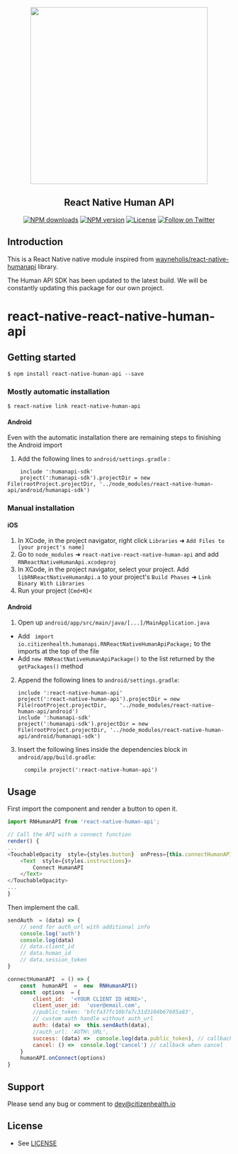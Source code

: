 

<p align="center">
  <a href="https://humanapi.co">
    <img width="400" src="https://firebasestorage.googleapis.com/v0/b/health-score-6740b.appspot.com/o/development%2Fresources%2Fimages%2Fhumanapi.png?alt=media&token=ebf36a25-eece-43ca-8431-357656e8ad16"><br/>
  </a>
  <h2 align="center">React Native Human API</h2>
</p>

<p align="center">
  <a href="https://www.npmjs.com/package/react-native-human-api"><img src="https://img.shields.io/npm/dt/react-native-human-api.svg?style=flat-square" alt="NPM downloads"></a>
  <a href="https://www.npmjs.com/package/react-native-human-api"><img src="https://img.shields.io/npm/v/react-native-human-api.svg?style=flat-square" alt="NPM version"></a>
  <a href="/LICENSE"><img src="https://img.shields.io/aur/license/yaourt.svg?style=flat-square" alt="License"></a>
  <a href="https://twitter.com/citizenhealth"><img src="https://img.shields.io/twitter/follow/CitizenHealthio.svg?style=social&logo=twitter&label=Follow" alt="Follow on Twitter"></a>
</p>

## Introduction

This is a React Native native module inspired from [wayneholis/react-native-humanapi](https://github.com/wayneholis/react-native-humanapi) library.

The Human API SDK has been updated to the latest build. We will be constantly updating this package for our own project. 

# react-native-react-native-human-api

## Getting started

`$ npm install react-native-human-api --save`

### Mostly automatic installation

`$ react-native link react-native-human-api`

#### Android
Even with the automatic installation there are remaining steps to finishing the Android import

 1. Add the following lines to `android/settings.gradle` :
```
  	include ':humanapi-sdk'  
  	project(':humanapi-sdk').projectDir = new File(rootProject.projectDir, '../node_modules/react-native-human-api/android/humanapi-sdk')
```

### Manual installation


#### iOS

1. In XCode, in the project navigator, right click `Libraries` ➜ `Add Files to [your project's name]`
2. Go to `node_modules` ➜ `react-native-react-native-human-api` and add `RNReactNativeHumanApi.xcodeproj`
3. In XCode, in the project navigator, select your project. Add `libRNReactNativeHumanApi.a` to your project's `Build Phases` ➜ `Link Binary With Libraries`
4. Run your project (`Cmd+R`)<

#### Android

1. Open up `android/app/src/main/java/[...]/MainApplication.java`
  - Add ` import io.citizenhealth.humanapi.RNReactNativeHumanApiPackage;` to the imports at the top of the file
  - Add `new RNReactNativeHumanApiPackage()` to the list returned by the `getPackages()` method
2. Append the following lines to `android/settings.gradle`:
  	```
  	include ':react-native-human-api'
  	project(':react-native-human-api').projectDir = new File(rootProject.projectDir, 	'../node_modules/react-native-human-api/android')
  	include ':humanapi-sdk'  
  	project(':humanapi-sdk').projectDir = new File(rootProject.projectDir, '../node_modules/react-native-human-api/android/humanapi-sdk')
  	```
3. Insert the following lines inside the dependencies block in `android/app/build.gradle`:
  	```
      compile project(':react-native-human-api')
  	```

## Usage

First import the component and render a button to open it.
```javascript
import RNHumanAPI from 'react-native-human-api';

// Call the API with a connect function
render() {
...
<TouchableOpacity  style={styles.button}  onPress={this.connectHumanAPI}>
	<Text  style={styles.instructions}>
		Connect HumanAPI
	</Text>
</TouchableOpacity>
...
}
```
  Then implement the call.
```javascript
sendAuth  = (data) => {
	// send for auth_url with additional info
	console.log('auth')
	console.log(data)
	// data.client_id
	// data.human_id
	// data.session_token
}

connectHumanAPI  = () => {
	const  humanAPI  =  new  RNHumanAPI()
	const  options  = {
		client_id:  '<YOUR CLIENT ID HERE>',
		client_user_id:  'user@email.com',
		//public_token: 'bfcfa37fc10b7a7c31d3104b67605a83',
		// custom auth handle without auth_url
		auth: (data) =>  this.sendAuth(data),
		//auth_url: 'AUTH\_URL',
		success: (data) =>  console.log(data.public_token), // callback when success with auth_url
		cancel: () =>  console.log('cancel') // callback when cancel
	}
	humanAPI.onConnect(options)
}
```

## Support

Please send any bug or comment to dev@citizenhealth.io

## License

* See [LICENSE](/LICENSE)
